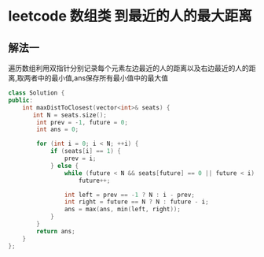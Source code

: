 # leetcode 数组类 到最近的人的最大距离

## 解法一

遍历数组利用双指针分别记录每个元素左边最近的人的距离以及右边最近的人的距离,取两者中的最小值,ans保存所有最小值中的最大值

```c++
class Solution {
public:
    int maxDistToClosest(vector<int>& seats) {
       int N = seats.size();
        int prev = -1, future = 0;
        int ans = 0;

        for (int i = 0; i < N; ++i) {
            if (seats[i] == 1) {
                prev = i;
            } else {
                while (future < N && seats[future] == 0 || future < i)
                    future++;

                int left = prev == -1 ? N : i - prev;
                int right = future == N ? N : future - i;
                ans = max(ans, min(left, right));
            }
        }
        return ans;
    }
};
```

